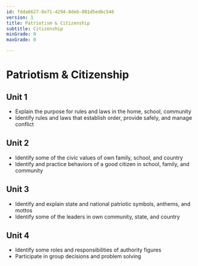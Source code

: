 ```yaml
---
id: fdda6627-8e71-4294-8deb-081d5edbc546
version: 1
title: Patriotism & Citizenship
subtitle: Citizenship
minGrade: 0
maxGrade: 0

---
```

# Patriotism & Citizenship


## Unit 1
* Explain the purpose for rules and laws in the home, school, community
* Identify rules and laws that establish order, provide safely, and manage conflict

## Unit 2
* Identify some of the civic values of own family, school, and country
* Identify and practice behaviors of a good citizen in school, family, and community

## Unit 3
* Identify and explain state and national patriotic symbols, anthems, and mottos
* Identify some of the leaders in own community, state, and country

## Unit 4
* Identify some roles and responsibilities of authority figures
* Participate in group decisions and problem solving